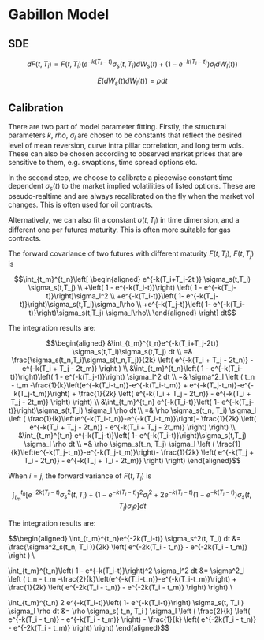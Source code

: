 <script>
MathJax = {
  tex: {
    inlineMath: [['$', '$'], ['\\(', '\\)']],
    displayMath: [ ['$$', '$$'], ['\\[', '\\]']
    ],
  },
  svg: {
    fontCache: 'global' 
  },
  jax: ["input/TeX","output/CommonHTML"]
};
</script>
<script type="text/javascript" id="MathJax-script" async
  src="https://cdn.jsdelivr.net/npm/mathjax@3/es5/tex-svg.js">
</script>

# Gabillon Model

## SDE

$$dF(t,T_i) = F(t,T_i)\left(e^{-k(T_i-t)} \sigma_s(t,T_i) d W_s(t) + \left(1- e^{-k(T_i-t)}\right) \sigma_l d W_l(t)\right)$$

$$E(dW_s(t)dW_l(t)) = \rho dt$$

## Calibration

There are two part of model parameter fitting. Firstly, the structural parameters $k$, $rho$, $\sigma_l$ are chosen to be constants that reflect the desired level of mean reversion, curve intra pillar correlation, and long term vols. These can also be chosen according to observed market prices that are sensitive to them, e.g. swaptions, time spread options etc. 

In the second step, we choose to calibrate a piecewise constant time dependent $\sigma_s(t)$ to the market implied volatilities of listed options. These are pseudo-realtime and are always recalibrated on the fly when the market vol changes. This is often used for oil contracts. 

Alternatively, we can also fit a constant $\sigma(t,T_i)$ in time dimension, and a different one per futures maturity. This is often more suitable for gas contracts. 

The forward covariance of two futures with different maturity $F(t,T_i)$, $F(t,T_j)$ is

$$\int_{t_m}^{t_n}\left[
\begin{aligned} e^{-k(T_i+T_j-2t )} \sigma_s(t,T_i) \sigma_s(t,T_j) \\
+\left( 1 - e^{-k(T_i-t)}\right) \left( 1 - e^{-k(T_j-t)}\right)\sigma_l^2 \\
+e^{-k(T_i-t)}\left( 1- e^{-k(T_j-t)}\right)\sigma_s(t,T_i)\sigma_l\rho \\ 
+e^{-k(T_j-t)}\left( 1- e^{-k(T_i-t)}\right)\sigma_s(t,T_j) \sigma_l\rho\\
\end{aligned}
\right] dt$$

The integration results are:

$$\begin{aligned}
&\int_{t_m}^{t_n}e^{-k(T_i+T_j-2t)} \sigma_s(t,T_i)\sigma_s(t,T_j) dt \\
=& \frac{\sigma_s(t_n,T_i)\sigma_s(t_n,T_j)}{2k} \left( e^{-k(T_i + T_j - 2t_n)} - e^{-k(T_i + T_j - 2t_m)} \right ) \\
&\int_{t_m}^{t_n}\left( 1 - e^{-k(T_i-t)}\right)\left( 1 - e^{-k(T_j-t)}\right) \sigma_l^2 dt \\
=& \sigma^2_l \left ( t_n - t_m -\frac{1}{k}\left(e^{-k(T_i-t_n)}-e^{-k(T_i-t_m)} + e^{-k(T_j-t_n)}-e^{-k(T_j-t_m)}\right) + \frac{1}{2k} \left( e^{-k(T_i + T_j - 2t_n)} - e^{-k(T_i + T_j - 2t_m)} \right) \right) \\
&\int_{t_m}^{t_n} e^{-k(T_i-t)}\left( 1- e^{-k(T_j-t)}\right)\sigma_s(t,T_i) \sigma_l  \rho  dt \\
=& \rho  \sigma_s(t_n, T_i) \sigma_l \left ( \frac{1}{k}\left(e^{-k(T_i-t_n)}-e^{-k(T_i-t_m)}\right)- \frac{1}{2k} \left( e^{-k(T_i + T_j - 2t_n)} - e^{-k(T_i + T_j - 2t_m)} \right) \right) \\
&\int_{t_m}^{t_n} e^{-k(T_j-t)}\left( 1- e^{-k(T_i-t)}\right)\sigma_s(t,T_j) \sigma_l  \rho  dt \\
=& \rho  \sigma_s(t_n, T_j) \sigma_l \left ( \frac{1}{k}\left(e^{-k(T_j-t_n)}-e^{-k(T_j-t_m)}\right)- \frac{1}{2k} \left( e^{-k(T_j + T_i - 2t_n)} - e^{-k(T_j + T_i - 2t_m)} \right) \right)
\end{aligned}$$

When $i = j$, the forward variance of $F(t,T_i)$ is

$$\int_{t_m}^{t_n}\left[ e^{-2k(T_i-t)} \sigma_s^2(t,T_i) + \left( 1 - e^{-k(T_i-t)}\right)^2 \sigma_l^2 + 2 e^{-k(T_i-t)}\left( 1- e^{-k(T_i-t)}\right) \sigma_s(t,T_i) \sigma_l  \rho \right] dt$$

The integration results are:

$$\begin{aligned}
\int_{t_m}^{t_n}e^{-2k(T_i-t)} \sigma_s^2(t, T_i) dt 
&= \frac{\sigma^2_s(t_n, T_i )}{2k} \left( e^{-2k(T_i - t_n)} - e^{-2k(T_i - t_m)} \right ) \\ 

\int_{t_m}^{t_n}\left( 1 - e^{-k(T_i-t)}\right)^2 \sigma_l^2 dt 
&= \sigma^2_l \left ( t_n - t_m -\frac{2}{k}\left(e^{-k(T_i-t_n)}-e^{-k(T_i-t_m)}\right) + \frac{1}{2k} \left( e^{-2k(T_i - t_n)} - e^{-2k(T_i - t_m)} \right) \right) \\

\int_{t_m}^{t_n} 2 e^{-k(T_i-t)}\left( 1- e^{-k(T_i-t)}\right) \sigma_s(t, T_i ) \sigma_l  \rho  dt 
&= \rho \sigma_s( t_n, T_i ) \sigma_l \left ( \frac{2}{k} \left( e^{-k(T_i - t_n)} - e^{-k(T_i - t_m)} \right) - \frac{1}{k} \left( e^{-2k(T_i - t_n)} - e^{-2k(T_i - t_m)} \right) \right)
\end{aligned}$$
